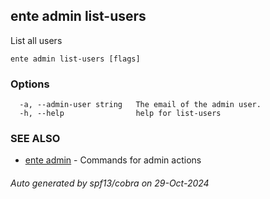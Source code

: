 ## ente admin list-users

List all users

```
ente admin list-users [flags]
```

### Options

```
  -a, --admin-user string   The email of the admin user. 
  -h, --help                help for list-users
```

### SEE ALSO

* [ente admin](ente_admin.md)	 - Commands for admin actions

###### Auto generated by spf13/cobra on 29-Oct-2024
